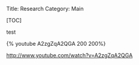 Title: Research
Category: Main

[TOC]

test


{% youtube A2zgZqA2QGA 200 200%}

http://www.youtube.com/watch?v=A2zgZqA2QGA